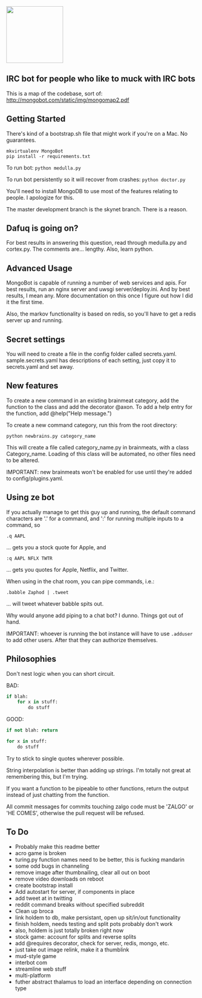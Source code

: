 <img src="http://mongobot.com/static/img/mongobot.png" width="150" height="150" />

IRC bot for people who like to muck with IRC bots
-------------------------------------------------

This is a map of the codebase, sort of: http://mongobot.com/static/img/mongomap2.pdf


Getting Started
---------------

There's kind of a bootstrap.sh file that might work if you're on a Mac. No
guarantees.

```
mkvirtualenv MongoBot
pip install -r requirements.txt
```

To run bot: `python medulla.py`

To run bot persistently so it will recover from crashes: `python doctor.py`

You'll need to install MongoDB to use most of the features relating to people. I apologize for this.

The master development branch is the skynet branch. There is a reason.


Dafuq is going on?
------------------

For best results in answering this question, read through medulla.py and cortex.py. 
The comments are... lengthy. Also, learn python. 


Advanced Usage
--------------

MongoBot is capable of running a number of web services and apis. For best
results, run an nginx server and uwsgi server/deploy.ini. And by best results,
I mean any. More documentation on this once I figure out how I did it the 
first time.

Also, the markov functionality is based on redis, so you'll have to get a 
redis server up and running.


Secret settings
---------------

You will need to create a file in the config folder called secrets.yaml.
sample.secrets.yaml has descriptions of each setting, just copy it to
secrets.yaml and set away.


New features
------------

To create a new command in an existing brainmeat category, add the
function to the class and add the decorator @axon. To add a help entry
for the function, add @help("Help message.")

To create a new command category, run this from the root directory: 

    python newbrains.py category_name

This will create a file called category_name.py in brainmeats, with
a class Category_name. Loading of this class will be automated, no
other files need to be altered.

IMPORTANT: new brainmeats won't be enabled for use until they're
added to config/plugins.yaml.


Using ze bot
------------

If you actually manage to get this guy up and running, the default
command characters are '.' for a command, and ':' for running multiple
inputs to a command, so

    .q AAPL

... gets you a stock quote for Apple, and 

    :q AAPL NFLX TWTR

... gets you quotes for Apple, Netflix, and Twitter.

When using in the chat room, you can pipe commands, i.e.:

    .babble Zaphod | .tweet

... will tweet whatever babble spits out.

Why would anyone add piping to a chat bot? I dunno. Things got out of hand.

IMPORTANT: whoever is running the bot instance will have to use
`.adduser` to add other users. After that they can authorize themselves.


Philosophies
------------

Don't nest logic when you can short circuit.

BAD:

```python
if blah:
    for x in stuff:
        do stuff
```

GOOD:

```python
if not blah: return

for x in stuff:
    do stuff
```

Try to stick to single quotes wherever possible.

String interpolation is better than adding up strings. I'm totally 
not great at remembering this, but I'm trying.

If you want a function to be pipeable to other functions, return the output
instead of just chatting from the function. 

All commit messages for commits touching zalgo code must be 'ZALGO' or 'HE COMES',
otherwise the pull request will be refused.


To Do
-----

* Probably make this readme better
* acro game is broken
* turing.py function names need to be better, this is fucking mandarin
* some odd bugs in channeling
* remove image after thumbnailing, clear all out on boot
* remove video downloads on reboot
* create bootstrap install
* Add autostart for server, if components in place
* add tweet at in twitting
* reddit command breaks without specified subreddit
* Clean up broca
* link holdem to db, make persistant, open up sit/in/out functionality
* finish holdem, needs testing and split pots probably don't work
* also, holdem is just totally broken right now
* stock game: account for splits and reverse splits
* add @requires decorator, check for server, redis, mongo, etc.
* just take out image relink, make it a thumblink
* mud-style game
* interbot com
* streamline web stuff
* multi-platform
* futher abstract thalamus to load an interface depending on connection type
